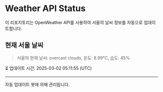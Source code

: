 
# Weather API Status

이 리포지토리는 OpenWeather API를 사용하여 서울의 날씨 정보를 자동으로 업데이트합니다.

## 현재 서울 날씨
> 서울의 현재 날씨: overcast clouds, 온도: 8.99°C, 습도: 45%

⏳ 업데이트 시간: 2025-03-02 05:11:55 (UTC)

---
자동 업데이트 봇에 의해 관리됩니다.

